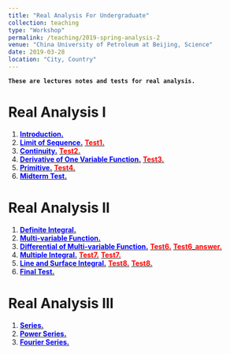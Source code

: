 ```yaml
---
title: "Real Analysis For Undergraduate"
collection: teaching
type: "Workshop"
permalink: /teaching/2019-spring-analysis-2
venue: "China University of Petroleum at Beijing, Science"
date: 2019-03-28
location: "City, Country"
---
```

**`These are lectures notes and tests for real analysis.`**


Real Analysis I
======
1. [<span style="color:blue">**Introduction.**</span>](http://wuguoning.github.io/files/introduction.pdf)
2. [<span style="color:blue">**Limit of Sequence.**</span>](http://wuguoning.github.io/files/limits.pdf)
  [<span style="color:red">**Test1.**</span>](http://wuguoning.github.io/files/test1.pdf)
3. [<span style="color:blue">**Continuity.**</span>](http://wuguoning.github.io/files/continuity.pdf)
  [<span style="color:red">**Test2.**</span>](http://wuguoning.github.io/files/test2.pdf)
4. [<span style="color:blue">**Derivative of One Variable Function.**</span>](http://wuguoning.github.io/files/derivative.pdf)
  [<span style="color:red">**Test3.**</span>](http://wuguoning.github.io/files/test3.pdf)
5. [<span style="color:blue">**Primitive.**</span>](http://wuguoning.github.io/files/primitive.pdf)
  [<span style="color:red">**Test4.**</span>](http://wuguoning.github.io/files/test4.pdf)
6. [<span style="color:blue">**Midterm Test.**</span>](http://wuguoning.github.io/files/midtermtest18-19-1.pdf)

Real Analysis II
======
1. [<span style="color:blue">**Definite Integral.**</span>](http://wuguoning.github.io/files/integral.pdf)
2. [<span style="color:blue">**Multi-variable Function.**</span>](http://wuguoning.github.io/files/mul_var_fun.pdf)
3. [<span style="color:blue">**Differential of Multi-variable Function.**</span>](http://wuguoning.github.io/files/diff_multi_var.pdf)
  [<span style="color:red">**Test6.**</span>](http://wuguoning.github.io/files/test6.pdf)
  [<span style="color:red">**Test6_answer.**</span>](http://wuguoning.github.io/files/mulvar_diff_test_ans.pdf)
4. [<span style="color:blue">**Multiple Integral.**</span>](http://wuguoning.github.io/files/mul_int.pdf)
  [<span style="color:red">**Test7.**</span>](http://wuguoning.github.io/files/mul_int_test.pdf)
  [<span style="color:red">**Test7.**</span>](http://wuguoning.github.io/files/mulvar_int_test_ans.pdf)
5. [<span style="color:blue">**Line and Surface Integral.**</span>](http://wuguoning.github.io/files/line_and_surface.pdf)
  [<span style="color:red">**Test8.**</span>](http://wuguoning.github.io/files/line_surface_int_test.pdf)
  [<span style="color:red">**Test8.**</span>](http://wuguoning.github.io/files/lineSurface_test_ans.pdf)
6. [<span style="color:blue">**Final Test.**</span>](http://wuguoning.github.io/files/2018-2019-2-final-test-and-ans.pdf)


Real Analysis III
======
1. [<span style="color:blue">**Series.**</span>](http://wuguoning.github.io/files/series.pdf)
2. [<span style="color:blue">**Power Series.**</span>](http://wuguoning.github.io/files/powerSeries.pdf)
3. [<span style="color:blue">**Fourier Series.**</span>](http://wuguoning.github.io/files/fourierSeries.pdf)


